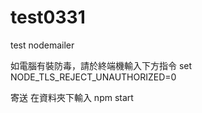 # test0331
test nodemailer

如電腦有裝防毒，請於終端機輸入下方指令
set NODE_TLS_REJECT_UNAUTHORIZED=0

寄送
在資料夾下輸入
npm start